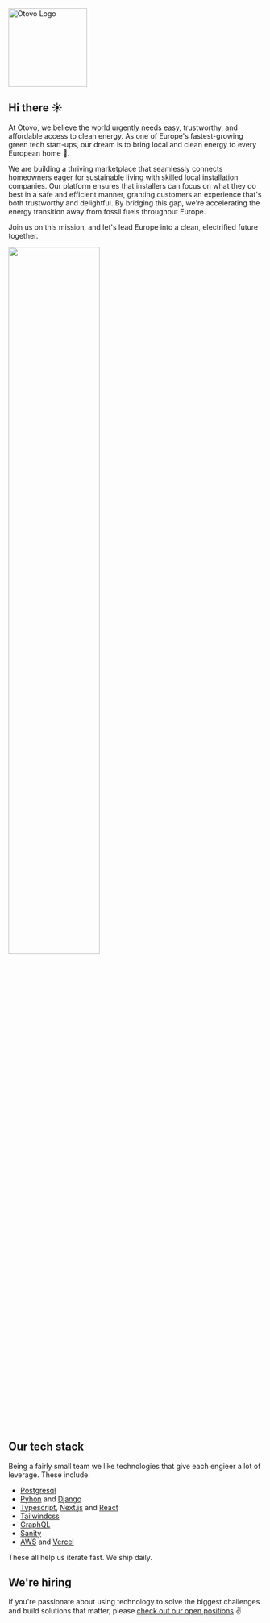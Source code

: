 <picture>
  <source media="(prefers-color-scheme: dark)" srcset="https://user-images.githubusercontent.com/2470775/197496099-bc7bfa45-e329-483d-90d5-b48b98f814d7.png">
  <source media="(prefers-color-scheme: light)" srcset="https://user-images.githubusercontent.com/2470775/197496093-5541b09f-74f2-4ebb-b5c0-b63182dda772.png">
  <img src="https://user-images.githubusercontent.com/2470775/197496093-5541b09f-74f2-4ebb-b5c0-b63182dda772.png" width="156" alt="Otovo Logo" />
</picture>


## Hi there ☀️

At Otovo, we believe the world urgently needs easy, trustworthy, and affordable access to clean energy. As one of Europe's fastest-growing green tech start-ups, our dream is to bring local and clean energy to every European home 🌱.

We are building a thriving marketplace that seamlessly connects homeowners eager for sustainable living with skilled local installation companies. Our platform ensures that installers can focus on what they do best in a safe and efficient manner, granting customers an experience that's both trustworthy and delightful. By bridging this gap, we're accelerating the energy transition away from fossil fuels throughout Europe.

Join us on this mission, and let's lead Europe into a clean, electrified future together.

<img src="https://www.otovo.com/images/social-map-2023.svg" width="60%" />

## Our tech stack

Being a fairly small team we like technologies that give each engieer a lot of leverage. These include:

- [Postgresql](https://www.postgresql.org/)
- [Pyhon](https://www.python.org/) and [Django](https://www.djangoproject.com/)
- [Typescript](https://www.typescriptlang.org/), [Next.js](https://nextjs.org/) and [React](https://reactjs.org/)
- [Tailwindcss](https://tailwindcss.com/)
- [GraphQL](https://graphql.org/)
- [Sanity](https://www.sanity.io/)
- [AWS](https://aws.amazon.com/) and [Vercel](https://vercel.com/)

These all help us iterate fast. We ship daily.


## We're hiring

If you're passionate about using technology to solve the biggest challenges and build solutions that matter, please [check out our open positions](https://careers.otovo.com/) ✌️
